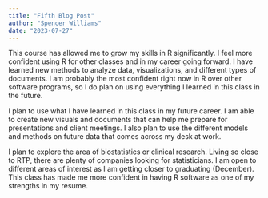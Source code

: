 ```yaml
---
title: "Fifth Blog Post"
author: "Spencer Williams"
date: "2023-07-27"
---
```


This course has allowed me to grow my skills in R significantly. I feel more confident using R for other classes and in my career going forward. I have learned new methods to analyze data, visualizations, and different types of documents. I am probably the most confident right now in R over other software programs, so I do plan on using everything I learned in this class in the future.

I plan to use what I have learned in this class in my future career. I am able to create new visuals and documents that can help me prepare for presentations and client meetings. I also plan to use the different models and methods on future data that comes across my desk at work.

I plan to explore the area of biostatistics or clinical research. Living so close to RTP, there are plenty of companies looking for statisticians. I am open to different areas of interest as I am getting closer to graduating (December). This class has made me more confident in having R software as one of my strengths in my resume.
